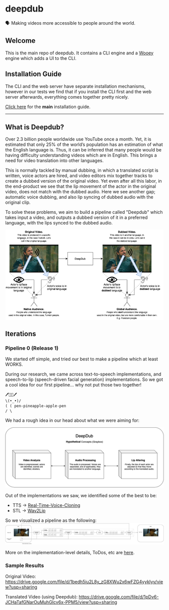 # deepdub
🗣️ Making videos more accessible to people around the world.

## Welcome
This is the main repo of deepdub. It contains a CLI engine and a [Wooey](https://github.com/wooey/wooey) engine which adds a UI to the CLI. 

## Installation Guide
The CLI and the web server have separate installation mechanisms, however in our tests we find that if you install the CLI first and the web server afterwards, everything comes together pretty nicely.

[Click here](INSTALL.md) for the **main** installation guide.

---

## What is Deepdub?
Over 2.3 billion people worldwide use YouTube once a month. Yet, it is estimated that only 25% of the world’s population has an estimation of what the English language is. Thus, it can be inferred that many people would be having difficulty understanding videos which are in English. This brings a need for video translation into other languages.

This is normally tackled by manual dubbing, in which a translated script is written, voice actors are hired, and video editors mix together tracks to create a dubbed version of the original video. Yet even after all this labor, in the end-product we see that the lip movement of the actor in the original video, does not match with the dubbed audio. Here we see another gap; automatic voice dubbing, and also lip syncing of dubbed audio with the original clip.

To solve these problems, we aim to build a pipeline called "Deepdub" which takes input a video, and outputs a dubbed version of it in a preferred language, with the lips synced to the dubbed audio.

![image](./images/FYP-Flow_Diagram.drawio.png)

## Iterations

### Pipeline 0 (Release 1)
We started off simple, and tried our best to make a pipeline which at least WORKS.

During our research, we came across text-to-speech implementations, and speech-to-lip (speech-driven facial generation) implementations. So we got a cool idea for our first pipeline... why not put those two together!

```
🖊🍍🍎🖊
\(•_•)/
( ( pen-pineapple-apple-pen
/ \
```

We had a rough idea in our head about what we were aiming for:

![Graybox](./images/FYP-Flow_Diagram-Mid_Level_GrayBox.drawio.png)

Out of the implementations we saw, we identified some of the best to be:
- TTS -> [Real-Time-Voice-Cloning](https://github.com/CorentinJ/Real-Time-Voice-Cloning)
- STL -> [Wav2Lip](https://github.com/Rudrabha/Wav2Lip)

So we visualized a pipeline as the following:
![Flow](./images/Pipeline_0_Current_Flow.png)

More on the implementation-level details, ToDos, etc are [here](./deepdub_cli/README.md).

### Sample Results

Original Video:
https://drive.google.com/file/d/1bedh5iu2L8y_zG8XWu2x6wFZG4yykIyv/view?usp=sharing

Translated Video (using Deepdub):
https://drive.google.com/file/d/1pDv6-JCHaTafGNarOuMuhGIcv6x-PPM5/view?usp=sharing